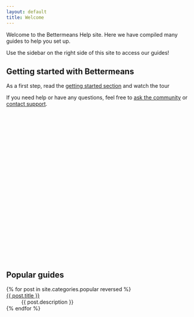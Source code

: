 ```yaml
---
layout: default
title: Welcome
---
```


Welcome to the Bettermeans Help site. Here we have compiled many guides to help you set up.

Use the sidebar on the right side of this site to access our guides!

Getting started with Bettermeans
-----------------------------------

As a first step, read the [getting started section](/quickstart) and watch the tour

If you need help or have any questions, feel free to [ask the community](https://secure.bettermeans.com/projects/21/boards/39) or [contact support](mailto:support@bettermeans.com).

<object width="640" height="390">
  <param name="movie" value="http://www.youtube.com/v/0wJAf229YUs"></param>
  <param name="allowFullScreen" value="true"></param>
  <embed src="http://www.youtube.com/v/0wJAf229YUs"
  type="application/x-shockwave-flash" allowfullscreen="true"
  width="640" height="390"></embed>
</object>

Popular guides
--------------

<dl>
  {% for post in site.categories.popular reversed %}
    <dt><a href="{{ post.url }}" id="{{ cat }}">{{ post.title }}</a></dt>
    <dd>{{ post.description }}</dd>
  {% endfor %}
</dl>


